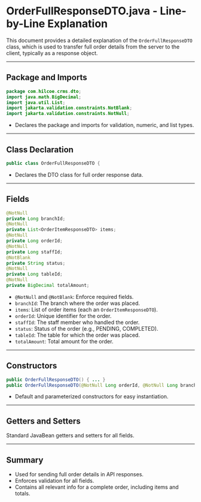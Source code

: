 # OrderFullResponseDTO.java - Line-by-Line Explanation

This document provides a detailed explanation of the `OrderFullResponseDTO` class, which is used to transfer full order details from the server to the client, typically as a response object.

---

## Package and Imports

```java
package com.hilcoe.crms.dto;
import java.math.BigDecimal;
import java.util.List;
import jakarta.validation.constraints.NotBlank;
import jakarta.validation.constraints.NotNull;
```
- Declares the package and imports for validation, numeric, and list types.

---

## Class Declaration

```java
public class OrderFullResponseDTO {
```
- Declares the DTO class for full order response data.

---

## Fields

```java
@NotNull
private Long branchId;
@NotNull
private List<OrderItemResponseDTO> items;
@NotNull
private Long orderId;
@NotNull
private Long staffId;
@NotBlank
private String status;
@NotNull
private Long tableId;
@NotNull
private BigDecimal totalAmount;
```
- `@NotNull` and `@NotBlank`: Enforce required fields.
- `branchId`: The branch where the order was placed.
- `items`: List of order items (each an `OrderItemResponseDTO`).
- `orderId`: Unique identifier for the order.
- `staffId`: The staff member who handled the order.
- `status`: Status of the order (e.g., PENDING, COMPLETED).
- `tableId`: The table for which the order was placed.
- `totalAmount`: Total amount for the order.

---

## Constructors

```java
public OrderFullResponseDTO() { ... }
public OrderFullResponseDTO(@NotNull Long orderId, @NotNull Long branchId, @NotNull Long tableId, @NotNull Long staffId, @NotBlank String status, @NotNull BigDecimal totalAmount, @NotNull List<OrderItemResponseDTO> items) { ... }
```
- Default and parameterized constructors for easy instantiation.

---

## Getters and Setters

Standard JavaBean getters and setters for all fields.

---

## Summary
- Used for sending full order details in API responses.
- Enforces validation for all fields.
- Contains all relevant info for a complete order, including items and totals.
